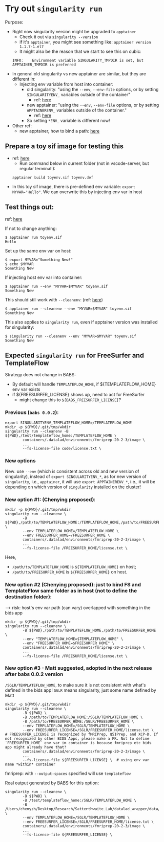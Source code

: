 # Try out `singularity run`

Purpose:
* Right now singularity version might be upgraded to `apptainer`
    * Check it out via `singularity --version`
    * if it's `apptainer`, you might see something like: `apptainer version 1.1.7-1.el7`
    * It might also be the reason that we start to see this on cubic:
    ```
    INFO:    Environment variable SINGULARITY_TMPDIR is set, but APPTAINER_TMPDIR is preferred
    ```
* In general old singularity vs new apptainer are similar, but they are different in:
    * Injecting env variable from host into container:
        * old singularity: "using the `--env`, `--env-file` options, or by setting `SINGULARITYENV_` variables outside of the container"
            * ref: [here](https://docs.sylabs.io/guides/3.7/user-guide/environment_and_metadata.html)
        * new apptainer: "using the `--env`, `--env-file` options, or by setting `APPTAINERENV_` variables outside of the container."
            * ref: [here](https://apptainer.org/docs/user/1.1/environment_and_metadata.html#environment-variable-precedence)
        * So setting `*ENV_` variable is different now!
* Other ref:
    * new apptainer, how to bind a path: [here](https://apptainer.org/docs/user/1.1/bind_paths_and_mounts.html)

## Prepare a toy sif image for testing this
* ref: [here](https://apptainer.org/docs/user/1.1/build_a_container.html)
    * Run command below in current folder (not in vscode-server, but regular terminal!):
    ```
    apptainer build toyenv.sif toyenv.def
    ```
* In this toy sif image, there is pre-defined env variable: `export MYVAR="Hello"`. We can overwrite this by injecting env var in host

## Test things out: 
ref: [here](https://apptainer.org/docs/user/1.1/environment_and_metadata.html#environment-variable-precedence)

If not to change anything:
```
$ apptainer run toyenv.sif
Hello
```

Set up the same env var on host:
```
$ export MYVAR="Something New!"
$ echo $MYVAR
Something New
```

If injecting host env var into container:
```
$ apptainer run --env "MYVAR=$MYVAR" toyenv.sif
Something New
```

This should still work with `--cleanenv`:
(ref: [here](https://apptainer.org/docs/user/1.1/environment_and_metadata.html#environment-variable-precedence))
```
$ apptainer run --cleanenv --env "MYVAR=$MYVAR" toyenv.sif
Something New
```

This also applies to `singularity run`, even if apptainer version was installed for singularity:
```
$ singularity run --cleanenv --env "MYVAR=$MYVAR" toyenv.sif
Something New
```

## Expected `singularity run` for FreeSurfer and TemplateFlow
Strategy does not change in BABS:
* By default will handle `TEMPLATEFLOW_HOME`, if ${TEMPLATEFLOW_HOME} env var exists
* if ${FREESURFER_LICENSE} shows up, need to act for FreeSurfer
    * might change this to `${BABS_FREESURFER_LICENSE}`?

### Previous (`babs 0.0.2`):
```
export SINGULARITYENV_TEMPLATEFLOW_HOME=/TEMPLATEFLOW_HOME
mkdir -p ${PWD}/.git/tmp/wkdir
singularity run --cleanenv -B ${PWD},/test/templateflow_home:/TEMPLATEFLOW_HOME \
        containers/.datalad/environments/fmriprep-20-2-3/image \
        ...
        --fs-license-file code/license.txt \
```

### New options
New: use `--env` (which is consistent across old and new version of singularity), instead of `export SINGULARITYENV_*`, as for new version of `singularity`, i.e., `apptainer`, it will use `export APPTAINERENV_*`, i.e., it will be depending on which version of `singularity` installed on the cluster!

### New option #1: (Chenying proposed):
```
mkdir -p ${PWD}/.git/tmp/wkdir
singularity run --cleanenv \
        -B ${PWD},/path/to/TEMPLATEFLOW_HOME:/TEMPLATEFLOW_HOME,/path/to/FREESURFER_HOME:/FREESURFER_HOME \
        --env TEMPLATEFLOW_HOME=/TEMPLATEFLOW_HOME \
        --env FREESURFER_HOME=/FREESURFER_HOME \
        containers/.datalad/environments/fmriprep-20-2-3/image \
        ...
        --fs-license-file /FREESURFER_HOME/license.txt \
```
Here, 
* `/path/to/TEMPLATEFLOW_HOME` is `${TEMPLATEFLOW_HOME}` on host;
* `/path/to/FREESURFER_HOME` is `${FREESURFER_HOME}` on host.

### New option #2 (Chenying proposed): just to bind FS and TemplateFlow same folder as in host (not to define the destination folder):
--> risk:  host's env var path (can vary) overlapped with something in the bids app

```
mkdir -p ${PWD}/.git/tmp/wkdir
singularity run --cleanenv \
        -B ${PWD},/path/to/TEMPLATEFLOW_HOME,/path/to/FREESURFER_HOME \
        --env "TEMPLATEFLOW_HOME=$TEMPLATEFLOW_HOME" \
        --env "FREESURFER_HOME=$FREESURFER_HOME" \
        containers/.datalad/environments/fmriprep-20-2-3/image \
        ...
        --fs-license-file /FREESURFER_HOME/license.txt \
```

### New option #3 - Matt suggested, adopted in the next release after babs 0.0.2 version
`/SGLR/TEMPLATEFLOW_HOME`, to make sure it is not consistent with what's defined in the bids app!
`SGLR` means singularity, just some name defined by Matt

```
mkdir -p ${PWD}/.git/tmp/wkdir
singularity run --cleanenv \
        -B ${PWD} \
        -B /path/to/TEMPLATEFLOW_HOME:/SGLR/TEMPLATEFLOW_HOME \
        -B /path/to/FREESURFER_HOME:/SGLR/FREESURFER_HOME \
        --env TEMPLATEFLOW_HOME=/SGLR/TEMPLATEFLOW_HOME \
        --env FREESURFER_LICENSE=/SGLR/FREESURFER_HOME/license.txt \   # FREESURFER_LICENSE is recognized by fMRIPrep, QSIPrep, and XCP-D. If not recognized by other BIDS Apps, please make a PR. Not to define `FREESURFER_HOME` env var in container is because fmriprep etc bids app might already have that?
        containers/.datalad/environments/fmriprep-20-2-3/image \
        ...
        --fs-license-file ${FREESURFER_LICENSE} \  # using env var name *within* container
```

fmriprep: with `--output-spaces` specified will use `templateflow`

Real output generated by BABS for this option:
```
singularity run --cleanenv \
        -B ${PWD} \
        -B /test/templateflow_home:/SGLR/TEMPLATEFLOW_HOME \
        -B /Users/chenyzh/Desktop/Research/Satterthwaite_Lab/datalad_wrapper/data/freesurfer_fake:/SGLR/FREESURFER_HOME \
        --env TEMPLATEFLOW_HOME=/SGLR/TEMPLATEFLOW_HOME \
        --env FREESURFER_LICENSE=/SGLR/FREESURFER_HOME/license.txt \
        containers/.datalad/environments/fmriprep-20-2-3/image \
        ...
        --fs-license-file ${FREESURFER_LICENSE} \
```